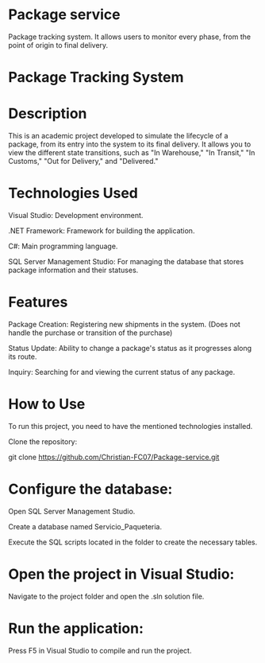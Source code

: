 # Package service

Package tracking system. It allows users to monitor every phase, from the point of origin to final delivery.

# Package Tracking System

# Description

This is an academic project developed to simulate the lifecycle of a package, from its entry into the system to its final delivery. It allows you to view the different state transitions, such as "In Warehouse," "In Transit," "In Customs," "Out for Delivery," and "Delivered."

# Technologies Used

Visual Studio: Development environment.

.NET Framework: Framework for building the application.

C#: Main programming language.

SQL Server Management Studio: For managing the database that stores package information and their statuses.

# Features

Package Creation: Registering new shipments in the system. (Does not handle the purchase or transition of the purchase)

Status Update: Ability to change a package's status as it progresses along its route.

Inquiry: Searching for and viewing the current status of any package.

# How to Use

To run this project, you need to have the mentioned technologies installed.

Clone the repository:

git clone https://github.com/Christian-FC07/Package-service.git

# Configure the database:

Open SQL Server Management Studio.

Create a database named Servicio_Paqueteria.

Execute the SQL scripts located in the folder to create the necessary tables.

# Open the project in Visual Studio:

Navigate to the project folder and open the .sln solution file.

# Run the application:

Press F5 in Visual Studio to compile and run the project.
